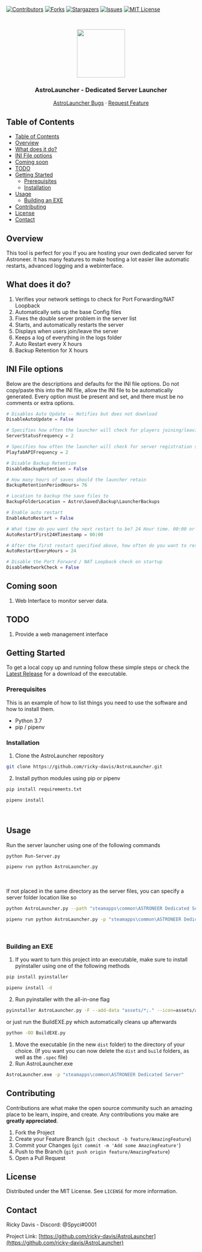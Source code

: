 [![Contributors][contributors-shield]][contributors-url]
[![Forks][forks-shield]][forks-url]
[![Stargazers][stars-shield]][stars-url]
[![Issues][issues-shield]][issues-url]
[![MIT License][license-shield]][license-url]

<br />
<p align="center">
  <img src="https://raw.githubusercontent.com/ricky-davis/AstroLauncher/master/assets/astrolauncherlogo.ico" width="128px">
  <h3 align="center">AstroLauncher - Dedicated Server Launcher</h3>

  <p align="center">
    <a href="https://github.com/ricky-davis/AstroLauncher/issues">AstroLauncher Bugs</a>
    ·
    <a href="https://github.com/ricky-davis/AstroLauncher/issues">Request Feature</a>
  </p>
</p>

<!-- TABLE OF CONTENTS -->

## Table of Contents

- [Table of Contents](#table-of-contents)
- [Overview](#overview)
- [What does it do?](#what-does-it-do)
- [INI File options](#ini-file-options)
- [Coming soon](#coming-soon)
- [TODO](#todo)
- [Getting Started](#getting-started)
  - [Prerequisites](#prerequisites)
  - [Installation](#installation)
- [Usage](#usage)
  - [Building an EXE](#building-an-exe)
- [Contributing](#contributing)
- [License](#license)
- [Contact](#contact)

## Overview

This tool is perfect for you if you are hosting your own dedicated server for Astroneer. It has many features to make hosting a lot easier like automatic restarts, advanced logging and a webinterface.

## What does it do?

1. Verifies your network settings to check for Port Forwarding/NAT Loopback
2. Automatically sets up the base Config files
3. Fixes the double server problem in the server list
4. Starts, and automatically restarts the server
5. Displays when users join/leave the server
6. Keeps a log of everything in the logs folder
7. Auto Restart every X hours
8. Backup Retention for X hours

## INI File options

Below are the descriptions and defaults for the INI file options. Do not copy/paste this into the INI file, allow the INI file to be automatically generated. Every option must be present and set, and there must be no comments or extra options.
```python
# Disables Auto Update -- Notifies but does not download
DisableAutoUpdate = False

# Specifies how often the launcher will check for players joining/leaving
ServerStatusFrequency = 2

# Specifies how often the launcher will check for server registration status
PlayfabAPIFrequency = 2

# Disable Backup Retention
DisableBackupRetention = False

# How many hours of saves should the launcher retain
BackupRetentionPeriodHours= 76

# Location to backup the save files to
BackupFolderLocation = Astro\Saved\Backup\LauncherBackups

# Enable auto restart
EnableAutoRestart = False

# What time do you want the next restart to be? 24 Hour time. 00:00 or "midnight" work for midnight. Disable with "False". No quotes.
AutoRestartFirst24HTimestamp = 00:00

# After the first restart specified above, how often do you want to restart?
AutoRestartEveryHours = 24

# Disable the Port Forward / NAT Loopback check on startup
DisableNetworkCheck = False
```

## Coming soon
1. Web Interface to monitor server data.

## TODO

1. Provide a web management interface

<!-- GETTING STARTED -->

## Getting Started

To get a local copy up and running follow these simple steps or check the [Latest Release](https://github.com/ricky-davis/AstroLauncher/releases/latest) for a download of the executable.

### Prerequisites

This is an example of how to list things you need to use the software and how to install them.

- Python 3.7
- pip / pipenv

### Installation

1. Clone the AstroLauncher repository

```sh
git clone https://github.com/ricky-davis/AstroLauncher.git
```

2. Install python modules using pip or pipenv

```sh
pip install requirements.txt
```

```sh
pipenv install
```

<br />

<!-- USAGE EXAMPLES -->

## Usage

Run the server launcher using one of the following commands

```sh
python Run-Server.py
```

```sh
pipenv run python AstroLauncher.py
```

<br /><br />
If not placed in the same directory as the server files, you can specify a server folder location like so

```sh
python AstroLauncher.py --path "steamapps\common\ASTRONEER Dedicated Server"
```

```sh
pipenv run python AstroLauncher.py -p "steamapps\common\ASTRONEER Dedicated Server"
```

<br />

### Building an EXE

1. If you want to turn this project into an executable, make sure to install pyinstaller using one of the following methods

```sh
pip install pyinstaller
```

```sh
pipenv install -d
```

2. Run pyinstaller with the all-in-one flag

```sh
pyinstaller AstroLauncher.py -F --add-data "assets/*;." --icon=assets/astrolauncherlogo.ico
```
or just run the BuildEXE.py which automatically cleans up afterwards
```sh
python -OO BuildEXE.py
```

1. Move the executable (in the new `dist` folder) to the directory of your choice. (If you want you can now delete the `dist` and `build` folders, as well as the `.spec` file)
2. Run AstroLauncher.exe

```sh
AstroLauncher.exe -p "steamapps\common\ASTRONEER Dedicated Server"
```

<!-- CONTRIBUTING -->

## Contributing

Contributions are what make the open source community such an amazing place to be learn, inspire, and create. Any contributions you make are **greatly appreciated**.

1. Fork the Project
2. Create your Feature Branch (`git checkout -b feature/AmazingFeature`)
3. Commit your Changes (`git commit -m 'Add some AmazingFeature'`)
4. Push to the Branch (`git push origin feature/AmazingFeature`)
5. Open a Pull Request

<!-- LICENSE -->

## License

Distributed under the MIT License. See `LICENSE` for more information.

<!-- CONTACT -->

## Contact

Ricky Davis - Discord: @Spyci#0001

Project Link: [https://github.com/ricky-davis/AstroLauncher](https://github.com/ricky-davis/AstroLauncher)

<!-- MARKDOWN LINKS & IMAGES -->
<!-- https://www.markdownguide.org/basic-syntax/#reference-style-links -->

[contributors-shield]: https://img.shields.io/github/contributors/ricky-davis/AstroLauncher.svg?style=flat-square
[contributors-url]: https://github.com/ricky-davis/AstroLauncher/graphs/contributors
[forks-shield]: https://img.shields.io/github/forks/ricky-davis/AstroLauncher.svg?style=flat-square
[forks-url]: https://github.com/ricky-davis/AstroLauncher/network/members
[stars-shield]: https://img.shields.io/github/stars/ricky-davis/AstroLauncher.svg?style=flat-square
[stars-url]: https://github.com/ricky-davis/AstroLauncher/stargazers
[issues-shield]: https://img.shields.io/github/issues/ricky-davis/AstroLauncher.svg?style=flat-square
[issues-url]: https://github.com/ricky-davis/AstroLauncher/issues
[license-shield]: https://img.shields.io/github/license/ricky-davis/AstroLauncher.svg?style=flat-square
[license-url]: https://github.com/ricky-davis/AstroLauncher/blob/master/LICENSE.txt
